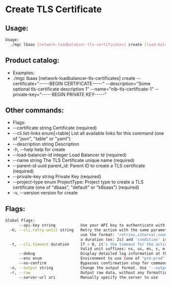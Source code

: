 # Create TLS Certificate

## Usage:
```bash
Usage:
  ./mgc lbaas [network-loadbalancer-tls-certificates] create [load-balancer-id] [flags]
```

## Product catalog:
- Examples:
- ./mgc lbaas [network-loadbalancer-tls-certificates] create --certificate="-----BEGIN CERTIFICATE-----" --description="Some optional tls-certificate description 1" --name="nlb-tls-certificate-1" --private-key="-----BEGIN PRIVATE KEY-----"

## Other commands:
- Flags:
- --certificate string            Certificate (required)
- --cli.list-links enum[=table]   List all available links for this command (one of "json", "table" or "yaml")
- --description string            Description
- -h, --help                          help for create
- --load-balancer-id integer      Load Balancer Id (required)
- --name string                   The TLS Certificate unique name (required)
- --parent-id uuid                parent_id: Parent ID to create a TLS certificate (required)
- --private-key string            Private Key (required)
- --project-type enum             ProjectType: Project type to create a TLS certificate (one of "dbaas", "default" or "k8saas") (required)
- -v, --version                       version for create

## Flags:
```bash
Global Flags:
      --api-key string           Use your API key to authenticate with the API
  -U, --cli.retry-until string   Retry the action with the same parameters until the given condition is met. The flag parameters
                                 use the format: 'retries,interval,condition', where 'retries' is a positive integer, 'interval' is
                                 a duration (ex: 2s) and 'condition' is a 'engine=value' pair such as "jsonpath=expression"
  -t, --cli.timeout duration     If > 0, it's the timeout for the action execution. It's specified as numbers and unit suffix.
                                 Valid unit suffixes: ns, us, ms, s, m and h. Examples: 300ms, 1m30s
      --debug                    Display detailed log information at the debug level
      --env enum                 Environment to use (one of "pre-prod" or "prod") (default "prod")
      --no-confirm               Bypasses confirmation step for commands that ask a confirmation from the user
  -o, --output string            Change the output format. Use '--output=help' to know more details.
  -r, --raw                      Output raw data, without any formatting or coloring
      --server-url uri           Manually specify the server to use
```

